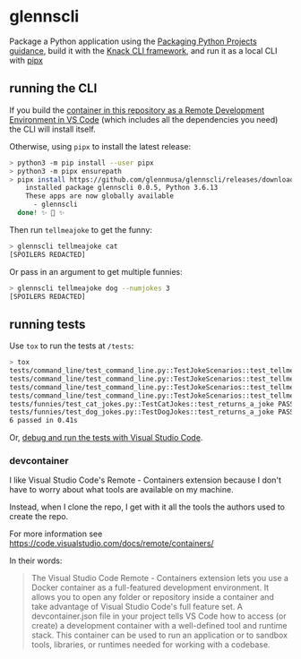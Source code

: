 # glennscli

Package a Python application using the [Packaging Python Projects guidance](https://packaging.python.org/tutorials/packaging-projects/), build it with the [Knack CLI framework](https://github.com/microsoft/knack), and run it as a local CLI with [pipx](https://pypi.org/project/pipx/)

## running the CLI

If you build the [container in this repository as a Remote Development Environment in VS Code](#devcontainer) (which includes all the dependencies you need) the CLI will install itself.

Otherwise, using `pipx` to install the latest release:

```bash
> python3 -m pip install --user pipx
> python3 -m pipx ensurepath
> pipx install https://github.com/glennmusa/glennscli/releases/download/v0.0.5/glennscli-0.0.5.tar.gz
    installed package glennscli 0.0.5, Python 3.6.13
    These apps are now globally available
      - glennscli
  done! ✨ 🌟 ✨
```

Then run `tellmeajoke` to get the funny:

```bash
> glennscli tellmeajoke cat
[SPOILERS REDACTED]
```

Or pass in an argument to get multiple funnies:
```bash
> glennscli tellmeajoke dog --numjokes 3
[SPOILERS REDACTED]
```

## running tests

Use `tox` to run the tests at `/tests`:

```bash
> tox
tests/command_line/test_command_line.py::TestJokeScenarios::test_tellmeajoke_cat PASSED
tests/command_line/test_command_line.py::TestJokeScenarios::test_tellmeajoke_cat_with_numjokes PASSED
tests/command_line/test_command_line.py::TestJokeScenarios::test_tellmeajoke_dog PASSED
tests/command_line/test_command_line.py::TestJokeScenarios::test_tellmeajoke_dog_with_numjokes PASSED
tests/funnies/test_cat_jokes.py::TestCatJokes::test_returns_a_joke PASSED
tests/funnies/test_dog_jokes.py::TestDogJokes::test_returns_a_joke PASSED
6 passed in 0.41s
```

Or, [debug and run the tests with Visual Studio Code](https://code.visualstudio.com/docs/python/testing#_run-tests).

### devcontainer

I like Visual Studio Code's Remote - Containers extension because I don't have to worry about what tools are available on my machine.

Instead, when I clone the repo, I get with it all the tools the authors used to create the repo.

For more information see <https://code.visualstudio.com/docs/remote/containers/>

In their words:

> The Visual Studio Code Remote - Containers extension lets you use a Docker container as a full-featured development environment. It allows you to open any folder or repository inside a container and take advantage of Visual Studio Code's full feature set. A devcontainer.json file in your project tells VS Code how to access (or create) a development container with a well-defined tool and runtime stack. This container can be used to run an application or to sandbox tools, libraries, or runtimes needed for working with a codebase.
